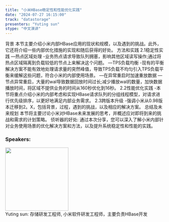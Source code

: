 ```yaml
---
title: "小米HBase稳定性和性能优化实践"
date: "2024-07-27 16:15:00" 
track: "datastorage"
presenters: "Yuting sun"
stype: "中文演讲"
---
```

背景
本节主要介绍小米内部HBase应用的现状和规模，以及遇到的挑战。此外，它还将介绍一些内部优化措施的实现和随后获得的好处。
方法和实践
2.1稳定性实践
—热点区域处理
-业务热点请求导致队列拥塞，影响其他区域读写操作;通过将热点区域隔离到负载较低的节点上来解决这个问题。
—TPS负载均衡
-现有的平衡解决方案不能有效地处理请求量的突然峰值，导致TPS负载不均匀引入TPS负载平衡来缓解这些问题，符合小米的内部使用场景。
—在异常重启时加速重放数据
—节点异常重启，大量的wal导致数据回放时间过长;减少播放wal的数量，加快数据播放时间，将区域不提供业务的时间从160秒优化到16秒。
2.2性能优化实践
-本节将重点介绍小米的内部考虑和实现HBase请求队列的分组线程模型，对请求进行优先级排序，以更好地满足内部业务需求。
2.3跨版本升级
-强调小米从0.98版本迁移到2。X，包括背景，过程，遇到的挑战，以及相应的解决方案。
总结及未来规划
本节将主要讨论小米对HBase未来发展的思考，并概述应对即将到来的挑战和需求的计划策略。
侦听器的好处:
通过本次分享，您可以深入了解小米内部针对业务使用场景的优化解决方案和方法，以及提升系统稳定性和性能的实践。
 ### Speakers: 
 <img src="https://sessionize.com/image/f58e-400o400o1-94JMLSeRT14HWn8mTYNdUm.png" width="200" /><br>Yuting sun: 存储研发工程师, 小米软件研发工程师，主要负责HBase开发
 <br><br>